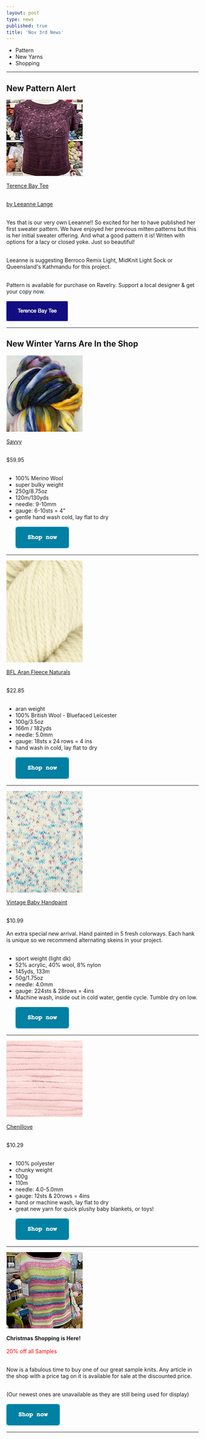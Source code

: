```yaml
---
layout: post
type: news
published: true
title: 'Nov 3rd News'
---
```

- Pattern
- New Yarns
- Shopping

<hr />
<h2>New Pattern Alert</h2>
<p><a href="https://www.ravelry.com/patterns/library/terence-bay-tee"><img src="/img/terence.jpg"><br />

Terence Bay Tee<br /><br />

by Leeanne Lange</a><br /><br />

Yes that is our very own Leeanne!! So excited for her to have published her first sweater pattern. We have enjoyed her previous mitten patterns but this is her initial sweater offering. And what a good pattern it is! Writen with options for a lacy or closed yoke. Just so beautiful!<br /><br />

Leeanne is suggesting Berroco Remix Light, MidKnit Light Sock or Queensland's Kathmandu for this project.<br /><br />

Pattern is available for purchase on Ravelry. Support a local designer & get your copy now.
  <br /><br />
<a href="https://www.ravelry.com/patterns/library/terence-bay-tee"><img src="/img/btn_terance.jpg"></a> </p>
<hr />
<h2>New Winter Yarns Are In the Shop</h2>
<p><a href="https://www.woolandsilkcoshop.com/products/savvy"><img src="/img/savvy_scarf.jpg"><br />

Savvy</a><br /><br />

$59.95<br /><br />
- 100% Merino Wool<br />
- super bulky weight<br />
- 250g/8.75oz<br />
- 120m/130yds<br />
- needle: 9-10mm<br />
- gauge: 6-10sts = 4"<br />
- gentle hand wash cold, lay flat to dry
  <br /><br />
<a href="https://www.woolandsilkcoshop.com/products/savvy"><img src="/img/btn_shop_now.jpg"></a> </p>
<hr />
<p><a href="https://www.woolandsilkcoshop.com/products/bfl-aran-naturals"><img src="/img/aran.jpg"><br />

BFL Aran Fleece Naturals</a> <br /><br />

$22.85 <br /><br />
- aran weight<br />
- 100% British Wool - Bluefaced Leicester<br />
- 100g/3.5oz<br />
- 166m / 182yds<br />
- needle:  5.0mm<br />
- gauge: 18sts x 24 rows = 4 ins<br />
- hand wash in cold, lay flat to dry
  <br /><br />
<a href="https://www.woolandsilkcoshop.com/products/bfl-aran-naturals"><img src="/img/btn_shop_now.jpg"></a> </p>
<hr />
<p><a href="https://www.woolandsilkcoshop.com/products/vintage-baby-handpaint-1"><img src="/img/handpaint.jpg"><br />

Vintage Baby Handpaint</a><br /><br />

$10.99<br /><br />
An extra special new arrival. Hand painted in 5 fresh colorways. Each hank is unique so we recommend alternating skeins in your project.<br /><br />

- sport weight (light dk)<br />
- 52% acrylic, 40% wool, 8% nylon<br />
- 145yds, 133m<br />
- 50g/1.75oz<br />
- needle: 4.0mm<br />
- gauge: 224sts & 28rows = 4ins   <br />
- Machine wash, inside out in cold water, gentle cycle. Tumble dry on low.
  <br /><br />
<a href="https://www.woolandsilkcoshop.com/products/vintage-baby-handpaint-1"><img src="/img/btn_shop_now.jpg"></a> </p>
<hr />
<p><a href="https://www.woolandsilkcoshop.com/products/chenillove"><img src="/img/chenillove.jpg"><br />


Chenillove</a> <br /><br />

$10.29 <br /><br />
- 100% polyester<br />
- chunky weight<br />
- 100g<br />
- 110m<br />
- needle: 4.0-5.0mm<br />
- gauge:  12sts & 20rows = 4ins<br />
- hand or  machine wash, lay flat to dry<br />
- great new yarn for quick plushy baby blankets, or toys!
  <br /><br />
<a href="https://www.woolandsilkcoshop.com/products/chenillove"><img src="/img/btn_shop_now.jpg"></a> </p>
<hr />

<p><a href="https://www.woolandsilkcoshop.com/"><img src="/img/christmas_sweater.jpg"></a><br />

<strong>Christmas Shopping is Here!</strong><br /><br />
<font color="red">20% off all Samples</font> <br /><br />

Now is a fabulous time to buy one of our great sample knits. Any article in the shop with a price tag on it is available for sale at the discounted price. <br /><br />

(Our newest ones are unavailable as they are still being used for display)
  <br /><br />
<a href="https://www.woolandsilkcoshop.com/"><img src="/img/btn_shop_now.jpg"></a> </p>
<hr />
